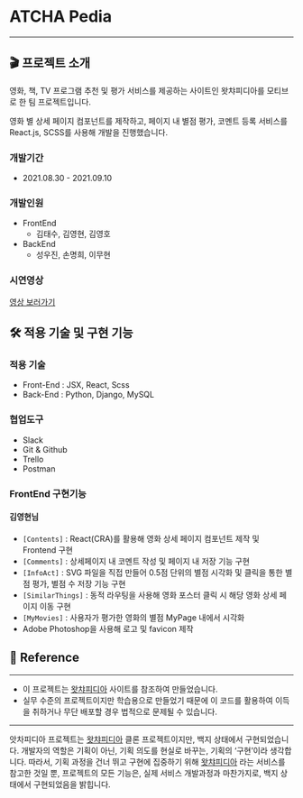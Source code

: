# ATCHA Pedia

---

## 🎬 프로젝트 소개
영화, 책, TV 프로그램 추천 및 평가 서비스를 제공하는 사이트인 왓챠피디아를 모티브로 한 팀 프로젝트입니다.

영화 별 상세 페이지 컴포넌트를 제작하고, 페이지 내 별점 평가, 코멘트 등록 서비스를 React.js, SCSS를 사용해 개발을 진행했습니다.

### 개발기간

- 2021.08.30 - 2021.09.10

### 개발인원

- FrontEnd
  - 김태수, 김영현, 김영호
- BackEnd
  - 성우진, 손명희, 이무현

### 시연영상

[영상 보러가기](https://www.youtube.com/watch?v=CBenPZkhncU)


## 🛠 적용 기술 및 구현 기능


### 적용 기술


- Front-End : JSX, React, Scss
- Back-End : Python, Django, MySQL

### 협업도구

- Slack
- Git & Github
- Trello
- Postman


### FrontEnd 구현기능

#### 김영현님

- `[Contents]` : React(CRA)를 활용해 영화 상세 페이지 컴포넌트 제작 및 Frontend 구현
- `[Comments]` : 상세페이지 내 코멘트 작성 및 페이지 내 저장 기능 구현
- `[InfoAct]` : SVG 파일을 직접 만들어 0.5점 단위의 별점 시각화 및 클릭을 통한 별점 평가, 별점 수 저장 기능 구현
- `[SimilarThings]` : 동적 라우팅을 사용해 영화 포스터 클릭 시 해당 영화 상세 페이지 이동 구현
- `[MyMovies]` : 사용자가 평가한 영화의 별점 MyPage 내에서 시각화
- Adobe Photoshop을 사용해 로고 및 favicon 제작


## 📃 Reference

---

- 이 프로젝트는 [왓챠피디아](https://pedia.watcha.com/ko-KR) 사이트를 참조하여 만들었습니다.
- 실무 수준의 프로젝트이지만 학습용으로 만들었기 때문에 이 코드를 활용하여 이득을 취하거나 무단 배포할 경우 법적으로 문제될 수 있습니다.
<hr>
앗차피디아 프로젝트는 <a href="https://pedia.watcha.com/ko-KR">왓챠피디아<a/> 클론 프로젝트이지만, 백지 상태에서 구현되었습니다. 개발자의 역할은 기획이 아닌, 기획 의도를 현실로 바꾸는, 기획의 ‘구현’이라 생각합니다. 따라서, 기획 과정을 건너 뛰고 구현에 집중하기 위해 <a href="https://pedia.watcha.com/ko-KR">왓챠피디아<a/> 라는 서비스를 참고한 것일 뿐, 프로젝트의 모든 기능은, 실제 서비스 개발과정과 마찬가지로, 백지 상태에서 구현되었음을 밝힙니다.
